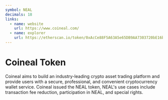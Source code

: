 ```yaml
---
symbol: NEAL
decimals: 18
links:
  - name: website
    url: https://www.coineal.com/
  - name: explorer
    url: https://etherscan.io/token/0xAcCe88F5A63A5e65DB9AA7303720bE16b556E751
---
```


# Coineal Token

Coineal aims to build an industry-leading crypto asset trading platform and provide users with a secure, professional, and convenient cryptocurrency wallet service. Coineal issued the NEAL token, NEAL's use cases include transaction fee reduction, participation in NEAL, and special rights.
